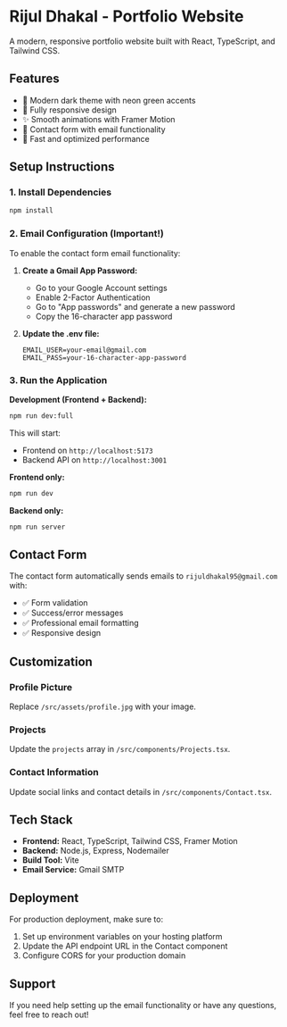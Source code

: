 # Rijul Dhakal - Portfolio Website

A modern, responsive portfolio website built with React, TypeScript, and Tailwind CSS.

## Features

- 🎨 Modern dark theme with neon green accents
- 📱 Fully responsive design
- ✨ Smooth animations with Framer Motion
- 📧 Contact form with email functionality
- 🚀 Fast and optimized performance

## Setup Instructions

### 1. Install Dependencies
```bash
npm install
```

### 2. Email Configuration (Important!)

To enable the contact form email functionality:

1. **Create a Gmail App Password:**
   - Go to your Google Account settings
   - Enable 2-Factor Authentication
   - Go to "App passwords" and generate a new password
   - Copy the 16-character app password

2. **Update the .env file:**
   ```env
   EMAIL_USER=your-email@gmail.com
   EMAIL_PASS=your-16-character-app-password
   ```

### 3. Run the Application

**Development (Frontend + Backend):**
```bash
npm run dev:full
```

This will start:
- Frontend on `http://localhost:5173`
- Backend API on `http://localhost:3001`

**Frontend only:**
```bash
npm run dev
```

**Backend only:**
```bash
npm run server
```

## Contact Form

The contact form automatically sends emails to `rijuldhakal95@gmail.com` with:
- ✅ Form validation
- ✅ Success/error messages
- ✅ Professional email formatting
- ✅ Responsive design

## Customization

### Profile Picture
Replace `/src/assets/profile.jpg` with your image.

### Projects
Update the `projects` array in `/src/components/Projects.tsx`.

### Contact Information
Update social links and contact details in `/src/components/Contact.tsx`.

## Tech Stack

- **Frontend:** React, TypeScript, Tailwind CSS, Framer Motion
- **Backend:** Node.js, Express, Nodemailer
- **Build Tool:** Vite
- **Email Service:** Gmail SMTP

## Deployment

For production deployment, make sure to:
1. Set up environment variables on your hosting platform
2. Update the API endpoint URL in the Contact component
3. Configure CORS for your production domain

## Support

If you need help setting up the email functionality or have any questions, feel free to reach out!